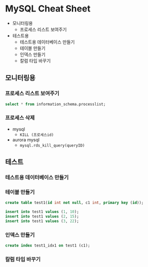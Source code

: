 # MySQL Cheat Sheet

- 모니터링용
  - 프로세스 리스트 보여주기
- 테스트용
  - 테스트용 데이터베이스 만들기
  - 테이블 만들기
  - 인덱스 만들기
  - 칼럼 타입 바꾸기

## 모니터링용

### 프로세스 리스트 보여주기

```sql
select * from information_schema.processlist;
```

### 프로세스 삭제

- mysql
  - `KILL (프로세스id)`
- aurora mysql
  - `mysql.rds_kill_query(queryID)`

## 테스트

### 테스트용 데이터베이스 만들기

### 테이블 만들기

```sql
create table test1(id int not null, c1 int, primary key (id));

insert into test1 values (1, 10);
insert into test1 values (2, 15);
insert into test1 values (3, 22);
```

### 인덱스 만들기

```sql
create index test1_idx1 on test1 (c1);
```

### 칼럼 타입 바꾸기
